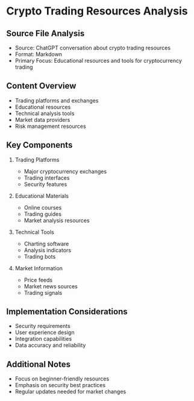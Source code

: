 # Crypto Trading Resources Analysis

## Source File Analysis
- Source: ChatGPT conversation about crypto trading resources
- Format: Markdown
- Primary Focus: Educational resources and tools for cryptocurrency trading

## Content Overview
- Trading platforms and exchanges
- Educational resources
- Technical analysis tools
- Market data providers
- Risk management resources

## Key Components
1. Trading Platforms
   - Major cryptocurrency exchanges
   - Trading interfaces
   - Security features

2. Educational Materials
   - Online courses
   - Trading guides
   - Market analysis resources

3. Technical Tools
   - Charting software
   - Analysis indicators
   - Trading bots

4. Market Information
   - Price feeds
   - Market news sources
   - Trading signals

## Implementation Considerations
- Security requirements
- User experience design
- Integration capabilities
- Data accuracy and reliability

## Additional Notes
- Focus on beginner-friendly resources
- Emphasis on security best practices
- Regular updates needed for market changes